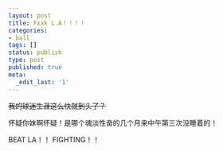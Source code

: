 ```yaml
---
layout: post
title: Fxxk L.A！！！！
categories:
- ball
tags: []
status: publish
type: post
published: true
meta:
  _edit_last: '1'
---
```



<del>我的球迷生涯这么快就到头了？</del>

怀疑你妹啊怀疑！是哪个魂淡性奋的几个月来中午第三次没睡着的！

BEAT LA！！ FIGHTING！！

